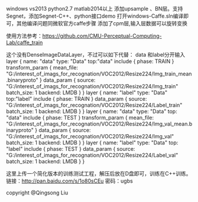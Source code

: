 ﻿windows vs2013 python2.7 matlab2014以上
添加upsample 、BN层。支持Segnet，添加Segnet-C++、python接口demo
打开windows-Caffe.sln编译即可，其他编译问题同微软官方caffe步骤
添加了cpm层,输入层数据可以旋转变换

使用方法参考：https://github.com/CMU-Perceptual-Computing-Lab/caffe_train

这个没有DenseImageDataLayer，不过可以如下代替：
data 和label分开输入
layer {
  name: "data"
  type: "Data"
  top:"data"
  include {
    phase: TRAIN
  }
  transform_param {
mean_file: "G:/interest_of_imags_for_recognation/VOC2012/Resize224/Img_train_mean.binaryproto"
  }
  data_param {
    source: "G:/interest_of_imags_for_recognation/VOC2012/Resize224/Img_train"
    batch_size: 1
    backend: LMDB
  }
}
layer {
  name: "label"
  type: "Data"
  top:"label"
  include {
    phase: TRAIN
  }
  data_param {
    source: "G:/interest_of_imags_for_recognation/VOC2012/Resize224/Label_train"
    batch_size: 1
    backend: LMDB
  }
}
layer {
  name: "data"
  type: "Data"
  top: "data"
  include {
    phase: TEST
  }
  transform_param {
    mean_file: "G:/interest_of_imags_for_recognation/VOC2012/Resize224/Img_val_mean.binaryproto"
  }
  data_param {
    source: "G:/interest_of_imags_for_recognation/VOC2012/Resize224/Img_val"
    batch_size: 1
    backend: LMDB
  }
}
layer {
  name: "label"
  type: "Data"
  top: "label"
  include {
    phase: TEST
  }
  data_param {
    source: "G:/interest_of_imags_for_recognation/VOC2012/Resize224/Label_val"
    batch_size: 1
    backend: LMDB
  }
}

这里上传一个简化版本的训练测试工程，解压后放在D盘即可，训练在C++训练。
链接：http://pan.baidu.com/s/1o80sCEu 密码：ugbs

copyright @Qingsong Liu
